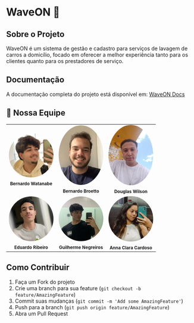 # WaveON 🌊

## Sobre o Projeto
WaveON é um sistema de gestão e cadastro para serviços de lavagem de carros a domicílio, focado em oferecer a melhor experiência tanto para os clientes quanto para os prestadores de serviço.

## Documentação
A documentação completa do projeto está disponível em: [WaveON Docs](https://mdsreq-fga-unb.github.io/2025.2-T01-WaveOn)

## 👥 Nossa Equipe

<table align="center">
  <tr>
    <td align="center">
      <img src="./docs/img/bernardo_watanabi.jpg" width="120" style="border-radius:50%"><br/>
      <sub><b>Bernardo Watanabe</b></sub><br/>
    </td>
    <td align="center">
      <img src="./docs/img/Bernardo_broetto.jpg" width="120" style="border-radius:50%"><br/>
      <sub><b>Bernardo Broetto</b></sub><br/>
    </td>
    <td align="center">
      <img src="./docs/img/Douglas.jpg" width="120" style="border-radius:50%"><br/>
      <sub><b>Douglas Wilson</b></sub><br/>
    </td>
  </tr>
  <tr>
    <td align="center">
      <img src="./docs/img/Eduardo.jpeg" width="120" style="border-radius:50%"><br/>
      <sub><b>Eduardo Ribeiro</b></sub><br/>
    </td>
    <td align="center">
      <img src="./docs/img/Guilherme.jpg" width="120" style="border-radius:50%"><br/>
      <sub><b>Guilherme Negreiros</b></sub><br/>
    </td>
    <td align="center">
      <img src="./docs/img/anna_clara.jpg" width="120" style="border-radius:50%"><br/>
      <sub><b>Anna Clara Cardoso</b></sub><br/>
    </td>
  </tr>
</table>

</p>


## Como Contribuir
1. Faça um Fork do projeto
2. Crie uma branch para sua feature (`git checkout -b feature/AmazingFeature`)
3. Commit suas mudanças (`git commit -m 'Add some AmazingFeature'`)
4. Push para a branch (`git push origin feature/AmazingFeature`)
5. Abra um Pull Request


